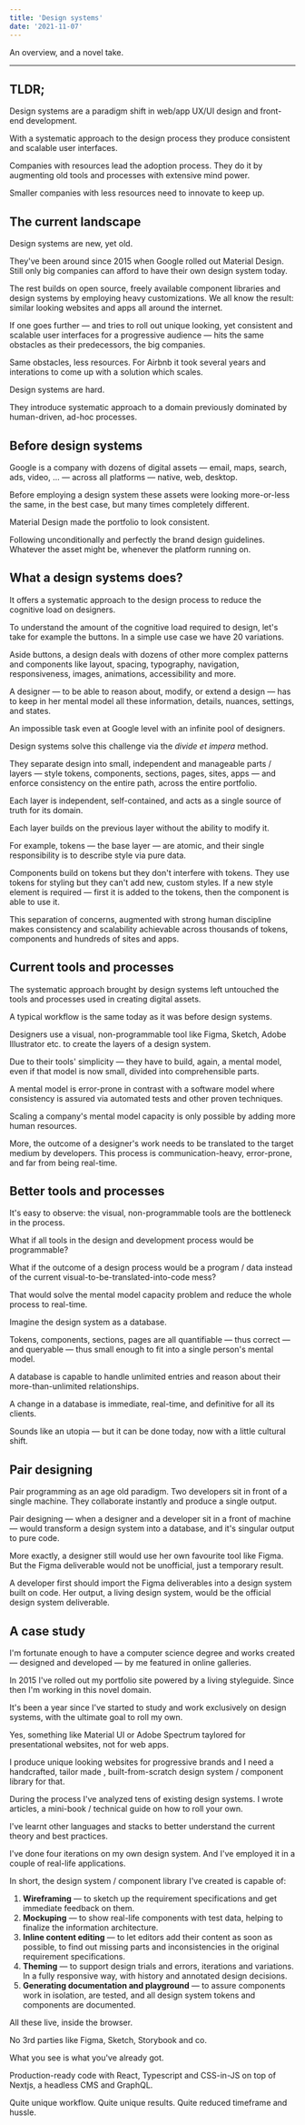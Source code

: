 ```yaml
---
title: 'Design systems'
date: '2021-11-07'
---
```


An overview, and a novel take.

<!--more-->

---

## TLDR;

Design systems are a paradigm shift in web/app UX/UI design and front-end development.

With a systematic approach to the design process they produce consistent and scalable user interfaces.

Companies with resources lead the adoption process. They do it by augmenting old tools and processes with extensive mind power.

Smaller companies with less resources need to innovate to keep up.

## The current landscape

Design systems are new, yet old.

They've been around since 2015 when Google rolled out Material Design.
Still only big companies can afford to have their own design system today.

The rest builds on open source, freely available component libraries and design systems by employing heavy customizations.
We all know the result: similar looking websites and apps all around the internet.

If one goes further &mdash; and tries to roll out unique looking, yet consistent and scalable user interfaces for a progressive audience &mdash; hits the same obstacles as their predecessors, the big companies.

Same obstacles, less resources.
For Airbnb it took several years and interations to come up with a solution which scales.

Design systems are hard.

They introduce systematic approach to a domain previously dominated by human-driven, ad-hoc processes.

## Before design systems

Google is a company with dozens of digital assets &mdash; email, maps, search, ads, video, ... &mdash; across all platforms &mdash; native, web, desktop.

Before employing a design system these assets were looking more-or-less the same, in the best case, but many times completely different.

Material Design made the portfolio to look consistent.

Following unconditionally and perfectly the brand design guidelines. Whatever the asset might be, whenever the platform running on.

## What a design systems does?

It offers a systematic approach to the design process to reduce the cognitive load on designers.

To understand the amount of the cognitive load required to design, let's take for example the buttons. In a simple use case we have 20 variations.

Aside buttons, a design deals with dozens of other more complex patterns and components like layout, spacing, typography, navigation, responsiveness, images, animations, accessibility and more.

A designer &mdash; to be able to reason about, modify, or extend a design &mdash; has to keep in her mental model all these information, details, nuances, settings, and states.

An impossible task even at Google level with an infinite pool of designers.

Design systems solve this challenge via the _divide et impera_ method.

They separate design into small, independent and manageable parts / layers &mdash; style tokens, components, sections, pages, sites, apps &mdash; and enforce consistency on the entire path, across the entire portfolio.

Each layer is independent, self-contained, and acts as a single source of truth for its domain.

Each layer builds on the previous layer without the ability to modify it.

For example, tokens &mdash; the base layer &mdash; are atomic, and their single responsibility is to describe style via pure data.

Components build on tokens but they don't interfere with tokens. They use tokens for styling but they can't add new, custom styles. If a new style element is required &mdash; first it is added to the tokens, then the component is able to use it.

This separation of concerns, augmented with strong human discipline makes consistency and scalability achievable across thousands of tokens, components and hundreds of sites and apps.

## Current tools and processes

The systematic approach brought by design systems left untouched the tools and processes used in creating digital assets.

A typical workflow is the same today as it was before design systems.

Designers use a visual, non-programmable tool like Figma, Sketch, Adobe Illustrator etc. to create the layers of a design system.

Due to their tools' simplicity &mdash; they have to build, again, a mental model, even if that model is now small, divided into comprehensible parts.

A mental model is error-prone in contrast with a software model where consistency is assured via automated tests and other proven techniques.

Scaling a company's mental model capacity is only possible by adding more human resources.

More, the outcome of a designer's work needs to be translated to the target medium by developers. This process is communication-heavy, error-prone, and far from being real-time.

## Better tools and processes

It's easy to observe: the visual, non-programmable tools are the bottleneck in the process.

What if all tools in the design and development process would be programmable?

What if the outcome of a design process would be a program / data instead of the current visual-to-be-translated-into-code mess?

That would solve the mental model capacity problem and reduce the whole process to real-time.

Imagine the design system as a database.

Tokens, components, sections, pages are all quantifiable &mdash; thus correct &mdash; and queryable &mdash; thus small enough to fit into a single person's mental model.

A database is capable to handle unlimited entries and reason about their more-than-unlimited relationships.

A change in a database is immediate, real-time, and definitive for all its clients.

Sounds like an utopia &mdash; but it can be done today, now with a little cultural shift.

## Pair designing

Pair programming as an age old paradigm. Two developers sit in front of a single machine. They collaborate instantly and produce a single output.

Pair designing &mdash; when a designer and a developer sit in a front of machine &mdash; would transform a design system into a database, and it's singular output to pure code.

More exactly, a designer still would use her own favourite tool like Figma.
But the Figma deliverable would not be unofficial, just a temporary result.

A developer first should import the Figma deliverables into a design system built on code. Her output, a living design system, would be the official design system deliverable.

## A case study

I'm fortunate enough to have a computer science degree and works created &mdash; designed and developed &mdash; by me featured in online galleries.

In 2015 I've rolled out my portfolio site powered by a living styleguide. Since then I'm working in this novel domain.

It's been a year since I've started to study and work exclusively on design systems, with the ultimate goal to roll my own.

Yes, something like Material UI or Adobe Spectrum taylored for presentational websites, not for web apps.

I produce unique looking websites for progressive brands and I need a handcrafted, tailor made , built-from-scratch design system / component library for that.

During the process I've analyzed tens of existing design systems. I wrote articles, a mini-book / technical guide on how to roll your own.

I've learnt other languages and stacks to better understand the current theory and best practices.

I've done four iterations on my own design system. And I've employed it in a couple of real-life applications.

In short, the design system / component library I've created is capable of:

1. **Wireframing** &mdash; to sketch up the requirement specifications and get immediate feedback on them.
2. **Mockuping** &mdash; to show real-life components with test data, helping to finalize the information architecture.
3. **Inline content editing** &mdash; to let editors add their content as soon as possible, to find out missing parts and inconsistencies in the original requirement specifications.
4. **Theming** &mdash; to support design trials and errors, iterations and variations. In a fully responsive way, with history and annotated design decisions.
5. **Generating documentation and playground** &mdash; to assure components work in isolation, are tested, and all design system tokens and components are documented.

All these live, inside the browser.

No 3rd parties like Figma, Sketch, Storybook and co.

What you see is what you've already got.

Production-ready code with React, Typescript and CSS-in-JS on top of Nextjs, a headless CMS and GraphQL.

Quite unique workflow. Quite unique results. Quite reduced timeframe and hussle.
